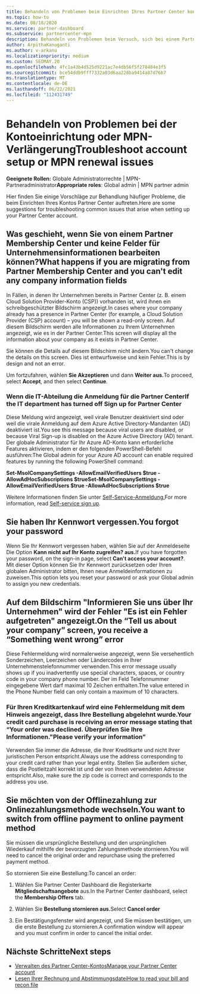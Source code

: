 ```yaml
---
title: Behandeln von Problemen beim Einrichten Ihres Partner Center kontos oder der MPN-Verlängerung
ms.topic: how-to
ms.date: 08/18/2020
ms.service: partner-dashboard
ms.subservice: partnercenter-mpn
description: Behandeln von Problemen beim Versuch, sich bei einem Partner Center. Antworten auf Herausforderungen bei Zahlungsmethoden, das Vergessen von Kennwörtern und mehr.
author: ArpithaKanuganti
ms.author: v-arkanu
ms.localizationpriority: medium
ms.custom: SEOMAY.20
ms.openlocfilehash: 4fc1a43b4d525d9221ac7e4db56f5f278404e3f5
ms.sourcegitcommit: bce54ddb9fff7332a03d6aa228ba9414a87d76b7
ms.translationtype: MT
ms.contentlocale: de-DE
ms.lasthandoff: 06/22/2021
ms.locfileid: "112431749"
---
```

# <a name="troubleshoot-account-setup-or-mpn-renewal-issues"></a><span data-ttu-id="d0927-104">Behandeln von Problemen bei der Kontoeinrichtung oder MPN-Verlängerung</span><span class="sxs-lookup"><span data-stu-id="d0927-104">Troubleshoot account setup or MPN renewal issues</span></span>

<span data-ttu-id="d0927-105">**Geeignete Rollen:** Globale Administratorrechte | MPN-Partneradministrator</span><span class="sxs-lookup"><span data-stu-id="d0927-105">**Appropriate roles**: Global admin | MPN partner admin</span></span>
 
<span data-ttu-id="d0927-106">Hier finden Sie einige Vorschläge zur Behandlung häufiger Probleme, die beim Einrichten Ihres Kontos Partner Center auftreten.</span><span class="sxs-lookup"><span data-stu-id="d0927-106">Here are some suggestions for troubleshooting common issues that arise when setting up your Partner Center account.</span></span>

## <a name="what-happens-if-you-are-migrating-from-partner-membership-center-and-you-cant-edit-any-company-information-fields"></a><span data-ttu-id="d0927-107">Was geschieht, wenn Sie von einem Partner Membership Center und keine Felder für Unternehmensinformationen bearbeiten können?</span><span class="sxs-lookup"><span data-stu-id="d0927-107">What happens if you are migrating from Partner Membership Center and you can't edit any company information fields</span></span>

<span data-ttu-id="d0927-108">In Fällen, in denen Ihr Unternehmen bereits in Partner Center (z. B. einem Cloud Solution Provider-Konto (CSP)) vorhanden ist, wird ihnen ein schreibgeschützter Bildschirm angezeigt.</span><span class="sxs-lookup"><span data-stu-id="d0927-108">In cases where your company already has a presence in Partner Center (for example, a Cloud Solution Provider (CSP) account) – you will be shown a read-only screen.</span></span> <span data-ttu-id="d0927-109">Auf diesem Bildschirm werden alle Informationen zu Ihrem Unternehmen angezeigt, wie es in der Partner Center.</span><span class="sxs-lookup"><span data-stu-id="d0927-109">This screen will display all the information about your company as it exists in Partner Center.</span></span>

<span data-ttu-id="d0927-110">Sie können die Details auf diesem Bildschirm nicht ändern.</span><span class="sxs-lookup"><span data-stu-id="d0927-110">You can't change the details on this screen.</span></span> <span data-ttu-id="d0927-111">Dies ist entwurfsweise und kein Fehler.</span><span class="sxs-lookup"><span data-stu-id="d0927-111">This is by design and not an error.</span></span>

<span data-ttu-id="d0927-112">Um fortzufahren, wählen **Sie Akzeptieren** und dann **Weiter aus.**</span><span class="sxs-lookup"><span data-stu-id="d0927-112">To proceed, select **Accept**, and then select **Continue**.</span></span>


### <a name="if-the-it-department-has-turned-off-sign-up-for-partner-center"></a><span data-ttu-id="d0927-113">Wenn die IT-Abteilung die Anmeldung für die **Partner Center**</span><span class="sxs-lookup"><span data-stu-id="d0927-113">If the IT department has turned off **Sign up for Partner Center**</span></span>

<span data-ttu-id="d0927-114">Diese Meldung wird angezeigt, weil virale Benutzer deaktiviert sind oder weil die virale Anmeldung auf dem Azure Active Directory-Mandanten (AD) deaktiviert ist.</span><span class="sxs-lookup"><span data-stu-id="d0927-114">You see this message because viral users are disabled, or because Viral Sign-up is disabled on the Azure Active Directory (AD) tenant.</span></span> <span data-ttu-id="d0927-115">Der globale Administrator für Ihr Azure AD-Konto kann erforderliche Features aktivieren, indem er den folgenden PowerShell-Befehl ausführen:</span><span class="sxs-lookup"><span data-stu-id="d0927-115">The Global admin for your Azure AD account can enable required features by running the following PowerShell command:</span></span>

<span data-ttu-id="d0927-116">**Set-MsolCompanySettings -AllowEmailVerifiedUsers $true -AllowAdHocSubscriptions $true**</span><span class="sxs-lookup"><span data-stu-id="d0927-116">**Set-MsolCompanySettings -AllowEmailVerifiedUsers $true -AllowAdHocSubscriptions $true**</span></span>

<span data-ttu-id="d0927-117">Weitere Informationen finden Sie unter [Self-Service-Anmeldung.](/azure/active-directory/users-groups-roles/directory-self-service-signup)</span><span class="sxs-lookup"><span data-stu-id="d0927-117">For more information, read [Self-service sign up](/azure/active-directory/users-groups-roles/directory-self-service-signup).</span></span>

## <a name="you-forgot-your-password"></a><span data-ttu-id="d0927-118">Sie haben Ihr Kennwort vergessen.</span><span class="sxs-lookup"><span data-stu-id="d0927-118">You forgot your password</span></span>

<span data-ttu-id="d0927-119">Wenn Sie Ihr Kennwort vergessen haben, wählen Sie auf der Anmeldeseite Die Option **Kann nicht auf Ihr Konto zugreifen? aus.**</span><span class="sxs-lookup"><span data-stu-id="d0927-119">If you have forgotten your password, on the sign-in page, select **Can't access your account?**.</span></span> <span data-ttu-id="d0927-120">Mit dieser Option können Sie Ihr Kennwort zurücksetzen oder Ihren globalen Administrator bitten, Ihnen neue Anmeldeinformationen zu zuweisen.</span><span class="sxs-lookup"><span data-stu-id="d0927-120">This option lets you reset your password or ask your Global admin to assign you new credentials.</span></span>

## <a name="on-the-tell-us-about-your-company-screen-you-receive-a-something-went-wrong-error"></a><span data-ttu-id="d0927-121">Auf dem Bildschirm "Informieren Sie uns über Ihr Unternehmen" wird der Fehler "Es ist ein Fehler aufgetreten" angezeigt.</span><span class="sxs-lookup"><span data-stu-id="d0927-121">On the “Tell us about your company” screen, you receive a “Something went wrong” error</span></span>

<span data-ttu-id="d0927-122">Diese Fehlermeldung wird normalerweise angezeigt, wenn Sie versehentlich Sonderzeichen, Leerzeichen oder Ländercodes in Ihrer Unternehmenstelefonnummer verwenden.</span><span class="sxs-lookup"><span data-stu-id="d0927-122">This error message usually shows up if you inadvertently use special characters, spaces, or country code in your company phone number.</span></span> <span data-ttu-id="d0927-123">Der im Feld Telefonnummer eingegebene Wert darf maximal 10 Zeichen enthalten.</span><span class="sxs-lookup"><span data-stu-id="d0927-123">The value entered in the Phone Number field can only contain a maximum of 10 characters.</span></span>


### <a name="your-credit-card-purchase-is-receiving-an-error-message-stating-that-your-order-was-declined-please-verify-your-information"></a><span data-ttu-id="d0927-124">Für Ihren Kreditkartenkauf wird eine Fehlermeldung mit dem Hinweis angezeigt, dass Ihre Bestellung abgelehnt wurde.</span><span class="sxs-lookup"><span data-stu-id="d0927-124">Your credit card purchase is receiving an error message stating that “Your order was declined.</span></span> <span data-ttu-id="d0927-125">Überprüfen Sie Ihre Informationen."</span><span class="sxs-lookup"><span data-stu-id="d0927-125">Please verify your information”</span></span>


<span data-ttu-id="d0927-126">Verwenden Sie immer die Adresse, die Ihrer Kreditkarte und nicht Ihrer juristischen Person entspricht.</span><span class="sxs-lookup"><span data-stu-id="d0927-126">Always use the address corresponding to your credit card rather than your legal entity.</span></span> <span data-ttu-id="d0927-127">Stellen Sie außerdem sicher, dass die Postleitzahl korrekt ist und der von Ihnen verwendeten Adresse entspricht.</span><span class="sxs-lookup"><span data-stu-id="d0927-127">Also, make sure the zip code is correct and corresponds to the address you use.</span></span>

## <a name="you-want-to-switch-from-offline-payment-to-online-payment-method"></a><span data-ttu-id="d0927-128">Sie möchten von der Offlinezahlung zur Onlinezahlungsmethode wechseln.</span><span class="sxs-lookup"><span data-stu-id="d0927-128">You want to switch from offline payment to online payment method</span></span> 

<span data-ttu-id="d0927-129">Sie müssen die ursprüngliche Bestellung und den ursprünglichen Wiederkauf mithilfe der bevorzugten Zahlungsmethode stornieren.</span><span class="sxs-lookup"><span data-stu-id="d0927-129">You will need to cancel the original order and repurchase using the preferred payment method.</span></span>

<span data-ttu-id="d0927-130">So stornieren Sie eine Bestellung:</span><span class="sxs-lookup"><span data-stu-id="d0927-130">To cancel an order:</span></span>

1. <span data-ttu-id="d0927-131">Wählen Sie Partner Center Dashboard die Registerkarte **Mitgliedschaftsangebote** aus.</span><span class="sxs-lookup"><span data-stu-id="d0927-131">In the Partner Center dashboard, select the **Membership Offers** tab.</span></span>

2. <span data-ttu-id="d0927-132">Wählen Sie **Bestellung stornieren aus.**</span><span class="sxs-lookup"><span data-stu-id="d0927-132">Select **Cancel order**</span></span>

3. <span data-ttu-id="d0927-133">Ein Bestätigungsfenster wird angezeigt, und Sie müssen bestätigen, um die erste Bestellung zu stornieren.</span><span class="sxs-lookup"><span data-stu-id="d0927-133">A confirmation window will appear and you must confirm in order to cancel the initial order.</span></span>

## <a name="next-steps"></a><span data-ttu-id="d0927-134">Nächste Schritte</span><span class="sxs-lookup"><span data-stu-id="d0927-134">Next steps</span></span>

- [<span data-ttu-id="d0927-135">Verwalten des Partner Center-Kontos</span><span class="sxs-lookup"><span data-stu-id="d0927-135">Manage your Partner Center account</span></span>](partner-center-account-setup.md)
- [<span data-ttu-id="d0927-136">Lesen Ihrer Rechnung und Abstimmungsdatei</span><span class="sxs-lookup"><span data-stu-id="d0927-136">How to read your bill and recon file</span></span>](read-your-bill.md)

